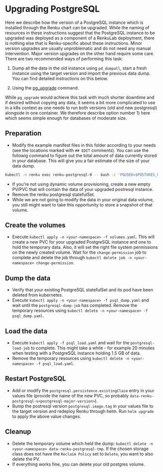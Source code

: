 # Upgrading PostgreSQL

Here we describe how the version of a PostgreSQL instance which is installed through the Renku chart can be upgraded. While the naming of resources in these instructions suggest that the PostgreSQL instance to be upgraded was deployed as a component of a RenkuLab deployment, there is nothing else that is Renku-specific about these instructions. Minor version upgrades are usually unproblematic and do not need any manual intervention. Major version upgrades on the other hand require some care. There are two recommended ways of performing this task:

1) Dump all the data in the old instance using `pd_dumpall`, start a fresh instance using the target version and import the previous data dump. You can find detailed instructions on this below.

2) Using the [pg_upgrade](https://www.postgresql.org/docs/devel/pgupgrade.html) command.

While `pg_upgrade` would achieve this task with much shorter downtime and if desired without copying any data, it seems a bit more complicated to use in a k8s context as one needs to run both versions (old and new postgresql) alongside in one container. We therefore describe option number 1) here which seems simple enough for databases of moderate size.

## Preparation

- Modify the example manifest files in this folder according to your needs (see the locations marked with `## EDIT` comments). You can use the followig command to figure out the total amount of data currently stored in your database. This will give you a fair estimate of the size of your data dump.

```bash
kubectl -n renku exec renku-postgresql-0 -- bash -c 'PGUSER=$POSTGRES_USER PGPASSWORD=$POSTGRES_PASSWORD psql -c "SELECT pg_database.datname as "database_name", pg_database_size(pg_database.datname)/1024/1024 AS size_in_mb FROM pg_database ORDER by size_in_mb DESC;"'
```

- If you're not using dynamic volume provisioning, create a new empty PV/PVC that will contain the data of your upgraded postresql instance.
- Remove the renku postgresql statefulSet.
- While we are not going to modify the data in your original data volume, you still might want to take this opportunity to store a snapshot of that volume.

## Create the volumes

- Execute `kubectl apply -n <your-namespace> -f volumes.yaml`. This will create a new PVC for your upgraded PostgreSQL instance and one to hold the temporary data. Also, it will set the right file system permissions on the newly created volume. Wait for the `change-permission` job to complete and delete the job through `kubectl delete job -n <your-namespace> change-permission`.

## Dump the data

- Verify that your existing PostgreSQL statefulSet and its pod have been deleted from kubernetes.
- Execute `kubectl apply -n <your-namespace> -f psql_dump.yaml` and wait until the `postgresql-dump-job` has completed. Remove the temporary resources using `kubectl delete -n <your-namespace> -f psql_dump.yaml`.

## Load the data

- Execute `kubectl apply -f psql_load.yaml` and wait for the `postgresql-load-job` to complete. This might take a while - for example 20 minutes when testing with a PostgreSQL instance holding 1.5 GB of data.
- Remove the temporary resources using `kubectl delete -n <your-namespace> -f psql_load.yaml`.

## Restart PostgreSQL

- Add or modify the `postgresql.persistence.existingClaim` entry in your values file (provide the name of the new PVC, so probably `data-renku-postgresql-v<postgresql-major-version>`).
- Bump the postresql version `postgresql.image.tag` in your values file to the target version and redeploy Renku through helm.
Run `helm upgrade` to apply the above value changes.
## Cleanup

- Delete the temporary volume which held the dump: `kubectl delete -n <your-namespace> data-renku-postgresql-tmp`. If the chosen storage class does not have the `Reclaim Policy` set to `Delete`, you want to also delete the PV.
- If everything works fine, you can delete your old postgres volume.
